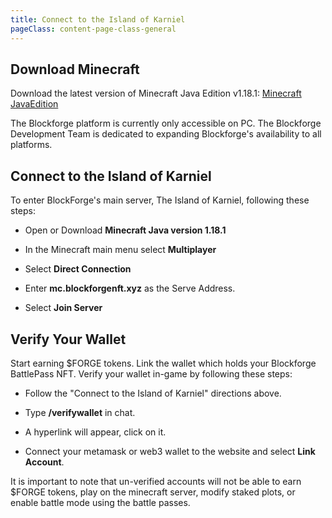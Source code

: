 ```yaml
---
title: Connect to the Island of Karniel
pageClass: content-page-class-general
---
```


## Download Minecraft
Download the latest version of Minecraft Java Edition v1.18.1: [Minecraft JavaEdition](https://www.minecraft.net/en-us/store/minecraft-java-edition)

The Blockforge platform is currently only accessible on PC. The Blockforge Development Team is dedicated to expanding Blockforge's availability to all platforms.


## Connect to the Island of Karniel
To enter BlockForge's main server, The Island of Karniel, following these steps:

* Open or Download **Minecraft Java version 1.18.1**

* In the Minecraft main menu select **Multiplayer**

* Select **Direct Connection**

* Enter **mc.blockforgenft.xyz** as the Serve Address.

* Select **Join Server**


## Verify Your Wallet
Start earning $FORGE tokens. Link the wallet which holds your Blockforge BattlePass NFT. Verify your wallet in-game by following these steps:

* Follow the "Connect to the Island of Karniel" directions above.

* Type **/verifywallet** in chat.

* A hyperlink will appear, click on it.

* Connect your metamask or web3 wallet to the website and select **Link Account**.


It is important to note that un-verified accounts will not be able to earn $FORGE tokens, play on the minecraft server, modify staked plots, or enable battle mode using the battle passes.
